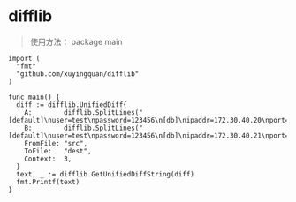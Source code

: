 # difflib

>使用方法：
    package main

    import (
      "fmt"
      "github.com/xuyingquan/difflib"
    )

    func main() {
      diff := difflib.UnifiedDiff{
        A:        difflib.SplitLines("[default]\nuser=test\npassword=123456\n[db]\nipaddr=172.30.40.20\nport=3306\n"),
        B:        difflib.SplitLines("[default]\nuser=test\npassword=123456\n[db]\nipaddr=172.30.40.21\nport=3306\n"),
        FromFile: "src",
        ToFile:   "dest",
        Context:  3,
      }
      text, _ := difflib.GetUnifiedDiffString(diff)
      fmt.Printf(text)
    }
